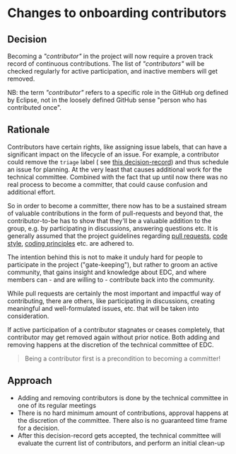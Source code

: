 # Changes to onboarding contributors

## Decision

Becoming a _"contributor"_ in the project will now require a proven track record of continuous contributions. The list
of _"contributors"_ will be checked regularly for active participation, and inactive members will get removed.

NB: the term _"contributor"_ refers to a specific role in the GitHub org defined by Eclipse, not in the loosely defined
GitHub sense "person who has contributed once".

## Rationale

Contributors have certain rights, like assigning issue labels, that can have a significant impact on the lifecycle of an
issue. For example, a contributor could remove the `triage` label (
see [this decision-record](../2023-06-19-new-issue-triage-process/)) and thus schedule an issue for planning. At the very
least that causes additional work for the technical committee.
Combined with the fact that up until now there was no real process to become a committer, that could cause confusion and
additional effort.

So in order to become a committer, there now has to be a sustained stream of valuable contributions in the form of
pull-requests and beyond that, the contributor-to-be has to show that they'll be a valuable addition to the group, e.g.
by participating in discussions, answering questions etc. It is generally assumed that the project guidelines
regarding [pull requests](../../../contributing/pr_etiquette.md), [code style](../../../developer/contributing/styleguide.md), [coding
principles](../../../developer/contributing/coding-principles.md) etc. are adhered to.

The intention behind this is not to make it unduly hard for people to participate in the project ("gate-keeping"), but
rather to groom an active community, that gains insight and knowledge about EDC, and where members can - and are willing
to - contribute back into the community.

While pull requests are certainly the most important and impactful way of contributing, there are others, like
participating in discussions, creating meaningful and well-formulated issues, etc. that will be taken into
consideration.

If active participation of a contributor stagnates or ceases completely, that contributor may get removed again without
prior notice. Both adding and removing happens at the discretion of the technical committee of EDC.

> Being a contributor first is a precondition to becoming a committer!

## Approach

- Adding and removing contributors is done by the technical committee in one of its regular meetings
- There is no hard minimum amount of contributions, approval happens at the discretion of the committee. There also is
  no guaranteed time frame for a decision.
- After this decision-record gets accepted, the technical committee will evaluate the current list of contributors, and
  perform an initial clean-up
